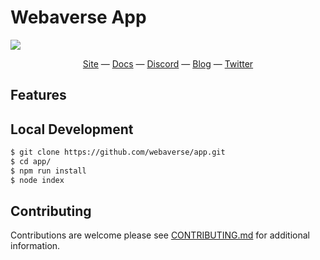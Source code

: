 # Webaverse App

![](https://i.imgur.com/qK83ifh.jpg)

<div align="center">
  <a href="https://webaverse.com">Site</a>
  &mdash;
  <a href="https://docs.webaverse.com/">Docs</a>
  &mdash;
  <a href="https://discord.gg/R5wqYhvv53">Discord</a>
  &mdash;
  <a href="https://blog.webaverse.com/">Blog</a>
  &mdash;
  <a href="https://twitter.com/webaverse">Twitter</a>
</div>

## Features



## Local Development

```bash
$ git clone https://github.com/webaverse/app.git
$ cd app/
$ npm run install
$ node index
```


## Contributing

Contributions are welcome please see [CONTRIBUTING.md](https://github.com/webaverse/docs/blob/master/CONTRIBUTING.md) for additional information.
